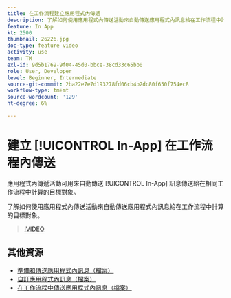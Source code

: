 ```yaml
---
title: 在工作流程建立應用程式內傳遞
description: 了解如何使用應用程式內傳送活動來自動傳送應用程式內訊息給在工作流程中計算的目標對象。
feature: In App
kt: 2500
thumbnail: 26226.jpg
doc-type: feature video
activity: use
team: TM
exl-id: 9d5b1769-9f04-45d0-bbce-38cd33c65bb0
role: User, Developer
level: Beginner, Intermediate
source-git-commit: 2ba22e7e7d193278fd06cb4b2dc80f650f754ec8
workflow-type: tm+mt
source-wordcount: '129'
ht-degree: 6%

---
```


# 建立 [!UICONTROL In-App] 在工作流程內傳送

應用程式內傳遞活動可用來自動傳送 [!UICONTROL In-App] 訊息傳送給在相同工作流程中計算的目標對象。

了解如何使用應用程式內傳送活動來自動傳送應用程式內訊息給在工作流程中計算的目標對象。

>[!VIDEO](https://video.tv.adobe.com/v/26226?quality=12)

## 其他資源

* [準備和傳送應用程式內訊息（檔案）](https://experienceleague.adobe.com/docs/campaign-standard/using/communication-channels/in-app-messaging/preparing-and-sending-an-in-app-message.html?lang=en)
* [自訂應用程式內訊息（檔案）](https://experienceleague.adobe.com/docs/campaign-standard/using/communication-channels/in-app-messaging/customizing-an-in-app-message.html?lang=en)
* [在工作流程中傳送應用程式內訊息（檔案）](https://experienceleague.adobe.com/docs/campaign-standard/using/managing-processes-and-data/channel-activities/in-app-delivery.html?lang=en)
